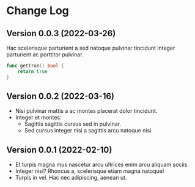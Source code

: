 # Change Log

## Version 0.0.3 (2022-03-26)
Hac scelerisque parturient a sed natoque pulvinar tincidunt integer
parturient ac porttitor pulvinar.

```go
func getTrue() bool {
    return true
}
```

## Version 0.0.2 (2022-03-16)
- Nisi pulvinar mattis a ac montes placerat dolor tincidunt.
- Integer et montes:
  * Sagittis sagittis cursus sed in pulvinar.
  * Sed cursus integer nisi a sagittis arcu natoque nisi.

## Version 0.0.1 (2022-02-10)
- Et turpis magna mus nascetur arcu ultrices enim arcu aliquam sociis.
- Integer nisi? Rhoncus a, scelerisque etiam magna natoque!
- Turpis in vel. Hac nec adipiscing, aenean ut.